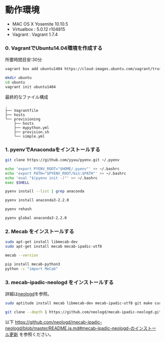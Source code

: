 
# 動作環境

- MAC OS X Yosemite 10.10.5
- Virtualbox : 5.0.12 r104815
- Vagrant : Vagrant 1.7.4

### 0. VagrantでUbuntu14.04環境を作成する
所要時間目安:30分
```bash
vagrant box add ubuntu1404 https://cloud-images.ubuntu.com/vagrant/trusty/current/trusty-server-cloudimg-amd64-vagrant-disk1.box

mkdir ubuntu
cd ubuntu
vagrant init ubuntu1404
```

最終的なファイル構成
```
.
├── Vagrantfile
├── hosts
└── provisioning
    ├── hosts
    ├── mypython.yml
    ├── provision.sh
    └── simple.yml

```

### 1. pyenvでAnacondaをインストールする

```bash
git clone https://github.com/yyuu/pyenv.git ~/.pyenv

echo 'export PYENV_ROOT="$HOME/.pyenv"' >> ~/.bashrc
echo 'export PATH="$PYENV_ROOT/bin:$PATH"' >> ~/.bashrc
echo 'eval "$(pyenv init -)"' >> ~/.bashrc
exec $SHELL

pyenv install --list | grep anaconda

pyenv install anaconda3-2.2.0

pyenv rehash

pyenv global anaconda3-2.2.0
```

### 2. Mecab をインストールする

```bash
sudo apt-get install libmecab-dev
sudo apt-get install mecab mecab-ipadic-utf8

mecab --version

pip install mecab-python3
python -c "import MeCab"
```

### 3. mecab-ipadic-neologd をインストールする

詳細は[neologd](https://github.com/neologd/mecab-ipadic-neologd/blob/master/README.ja.md)を参照。

```bash
sudo aptitude install mecab libmecab-dev mecab-ipadic-utf8 git make curl xz-utils

git clone --depth 1 https://github.com/neologd/mecab-ipadic-neologd.git
```

以下 https://github.com/neologd/mecab-ipadic-neologd/blob/master/README.ja.md#mecab-ipadic-neologd-のインストール更新 を参照ください。
